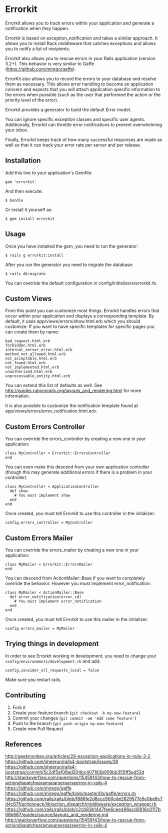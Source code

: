 # Errorkit

Errorkit allows you to track errors within your application and generate a
notification when they happen.

Errorkit is based on exception_notification and takes a similar approach. It allows
you to install Rack middleware that catches exceptions and allows you to notify a
list of recipients.

Errorkit also allows you to rescue errors in your Rails application (version 3.2+).
This behavior is very similar to Gaffe (https://github.com/mirego/gaffe).

ErrorKit also allows you to record the errors to your database and resolve them
as necessary. This allows error handling to become an application concern and expects
that you will attach application specific information to the errors when possible
(such as the user that performed the action or the priority level of the error).

Errorkit provides a generator to build the default Error model.

You can ignore specific exception classes and specific user agents. Additionally,
Errorkit can throttle error notifications to prevent overwhelming your inbox.

Finally, Errorkit keeps track of how many successful responses are made as well
so that it can track your error rate per server and per release.

## Installation

Add this line to your application's Gemfile:

    gem 'errorkit'

And then execute:

    $ bundle

Or install it yourself as:

    $ gem install errorkit

## Usage

Once you have installed the gem, you need to run the generator:

    $ rails g errorkit:install

After you run the generator you need to migrate the database:

    $ rails db:migrate

You can override the default configuration in config/initializers/errorkit.rb.

## Custom Views

From this point you can customize most things. Errorkit handles errors
that occur within your application and displays a corresponding template.
By default, it uses app/views/errors/show.html.erb which you should
customize. If you want to have specific templates for specific pages
you can create them by name:

    bad_request.html.erb
    forbidden.html.erb
    internal_server_error.html.erb
    method_not_allowed.html.erb
    not_acceptable.html.erb
    not_found.html.erb
    not_implemented.html.erb
    unauthorized.html.erb
    unprocessable_entity.html.erb

You can extend this list of defaults as well. See
http://guides.rubyonrails.org/layouts_and_rendering.html for more information.

It is also possible to customize the notification template found at
app/views/errors/error_notification.html.erb.

## Custom Errors Controller

You can override the errors_controller by creating a new one in your application:

    class MyController < Errorkit::ErrorsController
    end

You can even make this descend from your own application controller (though
this may generate additional errors if there is a problem in your controller)

    class MyController < ApplicationController
      def show
        # You must implement show
      end
    end

Once created, you must tell Errorkit to use this controller in the initializer:

    config.errors_controller = MyController

## Custom Errors Mailer

You can override the errors_mailer by creating a new one in your application:

    class MyMailer < Errorkit::ErrorsMailer
    end

You can descend from ActionMailer::Base if you want to completely override the
behavior. However you must implement error_notification:

    class MyMailer < ActionMailer::Base
      def error_notification(error_id)
        # You must implement error_notification
      end
    end

Once created, you must tell Errorkit to use this mailer in the initializer:

    config.errors_mailer = MyMailer

## Trying things in development

In order to see Errorkit working in development, you need to change your
`config/environments/development.rb` and add:

    config.consider_all_requests_local = false

Make sure you restart rails.

## Contributing

1. Fork it
2. Create your feature branch (`git checkout -b my-new-feature`)
3. Commit your changes (`git commit -am 'Add some feature'`)
4. Push to the branch (`git push origin my-new-feature`)
5. Create new Pull Request

## References

http://geekmonkey.org/articles/29-exception-applications-in-rails-3-2
https://github.com/sheerun/rails4-bootstrap/issues/26
https://github.com/sheerun/rails4-bootstrap/commit/5c2df5a108ad204bc407183b959bb355ff5ed53d
http://stackoverflow.com/questions/15459143/how-to-rescue-from-actiondispatchparamsparserparseerror-in-rails-4
https://github.com/mirego/gaffe
https://github.com/mirego/gaffe/blob/master/lib/gaffe/errors.rb
https://github.com/rails/rails/blob/f886fe2d8ccc900cde2629577e5c0be8c7d4c67f/actionpack/lib/action_dispatch/middleware/exception_wrapper.rb
https://github.com/rails/rails/blob/c2cb83b1447fee6cee496acd0816c0117b68b687/guides/source/layouts_and_rendering.md
http://stackoverflow.com/questions/15459143/how-to-rescue-from-actiondispatchparamsparserparseerror-in-rails-4
